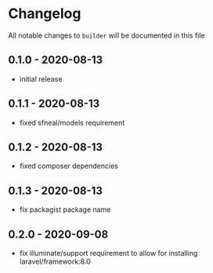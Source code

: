 # Changelog

All notable changes to `builder` will be documented in this file

## 0.1.0 - 2020-08-13
- initial release


## 0.1.1 - 2020-08-13
- fixed sfneal/models requirement


## 0.1.2 - 2020-08-13
- fixed composer dependencies


## 0.1.3 - 2020-08-13
- fix packagist package name


## 0.2.0 - 2020-09-08
- fix illuminate/support requirement to allow for installing laravel/framework:8.0
